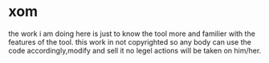 # xom
the work i am  doing here is just to know the tool more and familier with the features of the tool. this work in not copyrighted so 
any body can  use the code accordingly,modify and  sell it no legel actions will be taken on him/her.
